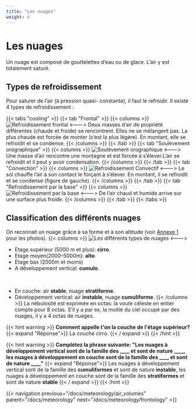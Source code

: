 ```yaml
---
title: "Les nuages"
weight: 4
---
```


# Les nuages

Un nuage est composé de gouttelettes d’eau ou de glace. L’air y est totalement saturé. 

## Types de refroidissement
Pour saturer de l’air (à pression quasi- constante), il faut le refroidir. Il existe 4 types de refroidissement :

{{< tabs "cooling" >}}
{{< tab "Frontal" >}}
{{< columns >}}
![Refroidissement frontal](../images/frontal-cooling.png)
<--->
Deux masses d’air de propriété différentes (chaude et froide) se rencontrent. Elles ne se mélangent pas. La plus chaude est forcée de monter (c’est la plus légère). En montant, elle se refroidit et se condense.
{{< /columns >}}
{{< /tab >}}
{{< tab "Soulèvement orographique" >}}
{{< columns >}}
![Soulèvement orographique](../images/orographique-cooling.png)
<--->
Une masse d’air rencontre une montagne et est forcée à s’élever.L’air se refroidit et il peut y avoir condensation.
{{< /columns >}}
{{< /tab >}}
{{< tab "Convection" >}}
{{< columns >}}
![Refroidissement Convectif](../images/convection-cooling.png)
<--->
 Le sol chauffe l’air à son contact le forçant à s’élever. En montant, il se refroidit et se condense (figure de gauche).
{{< /columns >}}
{{< /tab >}}
{{< tab "Refroidissement par la base" >}}
{{< columns >}}
![Refroidissement par la base](../images/base-cooling.png)
<--->
De l’air chaud et humide arrive sur une surface plus froide.
{{< /columns >}}
{{< /tab >}}
{{< /tabs >}}

## Classification des différents nuages


On reconnait un nuage grâce à sa forme et à son altitude (voir [Annexe 1]() pour les photos).
{{< columns >}}
![Les différents types de nuages](../images/clouds.png)
<--->
- Etage supérieur (5000 m et plus): **cirro**.
- Etage moyen(2000–5000m): **alto**.
- Etage bas (2000m et moins)
- A développement vertical: **cumulo**.

<br/>

- En couche: air **stable**, nuage **stratiforme**.
- Développement vertical: air **instable**, nuage **cumuliforme**.
{{< /columns >}}
La nébulosité est exprimée en octas: la voute céleste en entier compte pour 8 octas. S’il y a par ex, la moitié du ciel occupé par des nuages, il y a 4 octas de nuages.


{{< hint warning >}}
**Comment appelle t'on la couche de l'étage supérieur?**
{{< expand "Réponse">}}
La couche cirro.
{{< / expand >}}
{{< /hint >}}

{{< hint warning >}}
**Complétez la phrase suivante: "Les nuages à développement vertical sont de la famille des ____ et sont de nature ____, les nuages à développement en couche sont de la famille des ____ et sont de nature ____"**
{{< expand "Réponse">}}
Les nuages à développement vertical sont de la famille des **cumuliformes** et sont de nature **instable**, les nuages à développement en couche sont de la famille des **stratiformes** et sont de nature **stable**
{{< / expand >}}
{{< /hint >}}

{{< navigation previous="/docs/meteorology/air_volumes" parent="/docs/meteorology" next="/docs/meteorology/frontology" >}}
